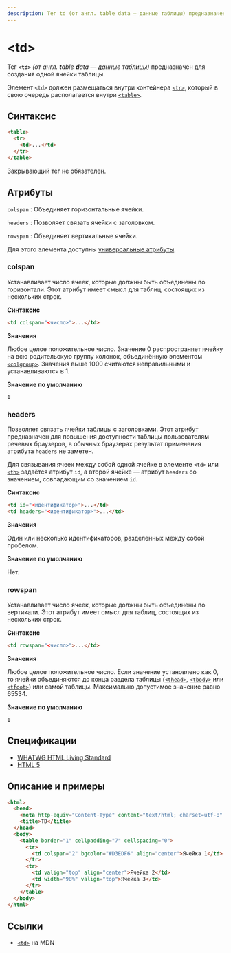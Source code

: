 ```yaml
---
description: Тег td (от англ. table data — данные таблицы) предназначен для создания одной ячейки таблицы
---
```


# &lt;td&gt;

Тег **`<td>`** _(от англ. **t**able **d**ata — данные таблицы)_ предназначен для создания одной ячейки таблицы.

Элемент `<td>` должен размещаться внутри контейнера [`<tr>`](tr.md), который в свою очередь располагается внутри [`<table>`](table.md).

## Синтаксис

```html
<table>
  <tr>
    <td>...</td>
  </tr>
</table>
```

Закрывающий тег не обязателен.

## Атрибуты

`colspan`
: Объединяет горизонтальные ячейки.

`headers`
: Позволяет связать ячейки с заголовком.

`rowspan`
: Объединяет вертикальные ячейки.

Для этого элемента доступны [универсальные атрибуты](uni-attr.md).

### colspan

Устанавливает число ячеек, которые должны быть объединены по горизонтали. Этот атрибут имеет смысл для таблиц, состоящих из нескольких строк.

**Синтаксис**

```html
<td colspan="<число>">...</td>
```

**Значения**

Любое целое положительное число. Значение 0 распространяет ячейку на всю родительскую группу колонок, объединённую элементом [`<colgroup>`](colgroup.md). Значения выше 1000 считаются неправильными и устанавливаются в 1.

**Значение по умолчанию**

`1`

### headers

Позволяет связать ячейки таблицы с заголовками. Этот атрибут предназначен для повышения доступности таблицы пользователям речевых браузеров, в обычных браузерах результат применения атрибута `headers` не заметен.

Для связывания ячеек между собой одной ячейке в элементе `<td>` или [`<th>`](th.md) задаётся атрибут `id`, а второй ячейке — атрибут `headers` со значением, совпадающим со значением `id`.

**Синтаксис**

```html
<td id="<идентификатор>">...</td>
<td headers="<идентификатор>">...</td>
```

**Значения**

Один или несколько идентификаторов, разделенных между собой пробелом.

**Значение по умолчанию**

Нет.

### rowspan

Устанавливает число ячеек, которые должны быть объединены по вертикали. Этот атрибут имеет смысл для таблиц, состоящих из нескольких строк.

**Синтаксис**

```html
<td rowspan="<число>">...</td>
```

**Значения**

Любое целое положительное число. Если значение установлено как 0, то ячейки объединяются до конца раздела таблицы ([`<thead>`](thead.md), [`<tbody>`](tbody.md) или [`<tfoot>`](tfoot.md)) или самой таблицы. Максимально допустимое значение равно 65534.

**Значение по умолчанию**

`1`

## Спецификации

- [WHATWG HTML Living Standard](https://html.spec.whatwg.org/multipage/tables.html#the-td-element)
- [HTML 5](http://www.w3.org/TR/html5/tabular-data.html#the-td-element)

## Описание и примеры

```html
<html>
  <head>
    <meta http-equiv="Content-Type" content="text/html; charset=utf-8" />
    <title>TD</title>
  </head>
  <body>
    <table border="1" cellpadding="7" cellspacing="0">
      <tr>
        <td colspan="2" bgcolor="#D3EDF6" align="center">Ячейка 1</td>
      </tr>
      <tr>
        <td valign="top" align="center">Ячейка 2</td>
        <td width="98%" valign="top">Ячейка 3</td>
      </tr>
    </table>
  </body>
</html>
```

## Ссылки

- [`<td>`](https://developer.mozilla.org/ru/docs/Web/HTML/Element/td) на MDN
